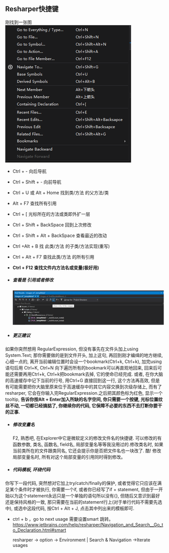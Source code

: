 ## Resharper快捷键  
刚找到一张图   
![](pic/1.png)  


* Ctrl + -   向后导航

* Ctrl + Shift + -  向前导航

* Ctrl + U  或 Alt + Home 找到类/方法 的父方法/类

* Alt + F7 查找所有引用

* Ctrl + [  光标所在的方法或类即外扩一层

* Ctrl + Shift + BackSpace 回到上次修改

* Ctrl + Shift + Alt + BackSpace 查看最近的改动

* Ctrl +Alt + B 找 此类/方法 的子类/方法实现(重写)

* Ctrl + Alt + F7 查找此类/方法 的所有引用

* **Ctrl + F12 查找文件内方法名或变量(极好用)** 

* ##### 查看是 引用或者修改
  
	![](pic/2.png)
	
* ##### 更正建议  
  

如果你突然想用 RegularExpression, 但没有事先在文件头加上using System.Text; 那你需要做的是到文件开头, 加上这句, 再回到刚才编缉的地方继续, 心细一点的, 离开当前编辑位置时会设一个bookmark(Ctrl+k, Ctrl+k), 加完using语句后用 Ctrl+K, Ctrl+N 向下遍历所有的bookmark可以再直观地回来, 回来后可能还需要再用Ctrl+k, Ctrl+k把bookmark去掉, 它的使命已经完成. 或者, 在你大脑的高速缓存中记下当前的行号, 用Ctrl+G 直接回到这一行, 这个方法再高效, 但是有可能需要把你大脑里原来位于高速缓存中的其它内容交换到次级存储上, 而有了resharper, 它会在你输入完RegularExpression.之后把其颜色标为红色, 显示一个tooltip, **告诉你按Alt + Enter加入所缺的名字空间, 你只需要一个按键, 光标位置纹丝不动, 一切都已经搞掂了, 你继续你的代码, 它保障不必要的东西不去打断你要干的正事.**

* ##### 修改变量名
	
  F2, 熟悉吧, 在Explorer中它是微软定义的修改文件名的快捷键. 可以修改的有函数参数, 类名, 函数名, field名, 局部变量名等等我没用过的.修改类名时, 如果当前类所在的文件跟类同名, 它还会提示你是否把文件名也一块改了. 酷!
修改局部变量名时, 所有对这个局部变量的引用同时得到修改。  
	
* ##### 代码模板, 环绕代码
  

你写下一段代码, 突然想对它加上try/catch/finally的保护, 或者觉得它只应该在满足某个条件时才被执行, 你需要一个if, 或者你已经写了if + statement, 但由于一开始以为这个statement永远只是一个单独的语句所以没有{}, 但随后又意识到最好还是保持风格的一致, 那只需要在当前的statement行上(对于单行代码不需要先选中), 或选中这段代码, 按Ctrl + Alt + J, 点击其中列出来的模板即可.

* ctrl + b ，go to next usage 需要设置smart 跳转。 https://www.jetbrains.com/help/resharper/Navigation_and_Search__Go_to_Declaration.html#smart  

  resharper -> option -> Environment | Search & Navigation  ->Iterate usages 

